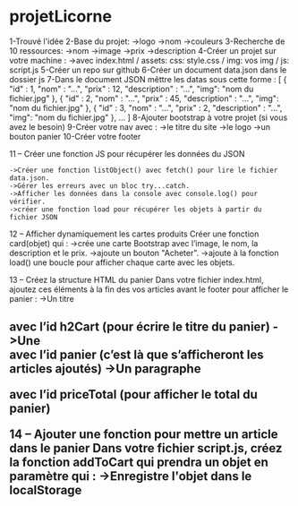# projetLicorne
1-Trouvé l'idée
2-Base du projet:
	->logo
    ->nom
    ->couleurs
3-Recherche de 10 ressources:
	->nom
    ->image
    ->prix
    ->description
4-Créer un projet sur votre machine :
	->avec index.html / assets: css: style.css / img: vos img / js: script.js
5-Créer un repo sur github
6-Créer un document data.json dans le dossier js
7-Dans le document JSON mêttre les datas sous cette forme : 
	[
    	{
        	"id" : 1,
            "nom" : "...",
            "prix" : 12,
            "description" : "...",
            "img": "nom du fichier.jpg"
        },
        {
        	"id" : 2,
            "nom" : "...",
            "prix" : 45,
            "description" : "...",
            "img": "nom du fichier.jpg"
        },
        {
        	"id" : 3,
            "nom" : "...",
            "prix" : 2,
            "description" : "...",
            "img": "nom du fichier.jpg"
        }, ...
    ]
8-Ajouter bootstrap à votre projet (si vous avez le besoin)
9-Créer votre nav avec :
	->le titre du site
    ->le logo
    ->un bouton panier
10-Créer votre footer

11 – Créer une fonction JS pour récupérer les données du JSON

	->Créer une fonction listObject() avec fetch() pour lire le fichier data.json.
	->Gérer les erreurs avec un bloc try...catch.
	->Afficher les données dans la console avec console.log() pour vérifier.
    ->créer une fonction load pour récupérer les objets à partir du fichier JSON

12 – Afficher dynamiquement les cartes produits
	Créer une fonction card(objet) qui :
        ->crée une carte Bootstrap avec l’image, le nom, la description et le prix.
        ->ajoute un bouton "Acheter".
        ->ajoute à la fonction load() une boucle pour afficher chaque carte avec les objets.

13 – Créez la structure HTML du panier
	Dans votre fichier index.html, ajoutez ces éléments à la fin des vos articles avant le footer pour afficher le panier :
		->Un titre <h2> avec l’id h2Cart (pour écrire le titre du panier)
		->Une <div> avec l’id panier (c’est là que s’afficheront les articles ajoutés)
		->Un paragraphe <p> avec l’id priceTotal (pour afficher le total du panier)

14 – Ajouter une fonction pour mettre un article dans le panier
	Dans votre fichier script.js, créez la fonction addToCart qui prendra un objet en paramètre qui :
		->Enregistre l'objet dans le localStorage

